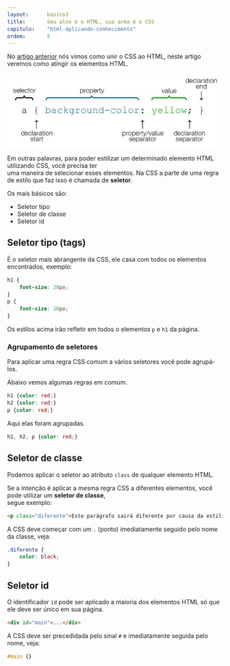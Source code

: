 ```yaml
---
layout:      basico3
title:       Seu alvo é o HTML, sua arma é o CSS
capitulo:    "html-aplicando-conhecimento"
ordem:       5
---
```


No [artigo anterior](../adicionando-css-ao-html/) nós vimos como unir o CSS ao HTML, neste artigo veremos
como atingir os elementos HTML.

![](css-seletores.jpg)

Em outras palavras, para poder estilizar um determinado elemento HTML utilizando CSS, você precisa ter <br />
uma maneira de selecionar esses elementos. Na CSS a parte de uma regra de estilo que faz isso é chamada de __seletor__.

Os mais básicos são:

- Seletor tipo
- Seletor de classe
- Seletor id


## Seletor tipo (tags)

É o seletor mais abrangente da CSS, ele casa com todos os elementos encontrados, exemplo:

```css
h1 {
    font-size: 20px;
}
p {
    font-size: 10px;
}
```

Os estilos acima irão refletir em todos o elementos `p` e `h1` da página.

### Agrupamento de seletores

Para aplicar uma regra CSS comum a vários seletores você pode agrupá-los.

Abaixo vemos algumas regras em comum.

```css
h1 {color: red;}
h2 {color: red;}
p {color: red;}
```

Aqui elas foram agrupadas.

```css
h1, h2, p {color: red;}
```


## Seletor de classe

Podemos aplicar o seletor ao atributo `class` de qualquer elemento HTML.

Se a intenção é aplicar a mesma regra CSS a diferentes elementos, você pode utilizar um __seletor de classe__, <br>
segue exemplo:

```html
<p class="diferente">Este parágrafo sairá diferente por causa da estilização</p>
```

A CSS deve começar com um `.` (ponto) imediatamente seguido pelo nome da classe, veja:

```css
.diferente {
    color: black;
}
```

## Seletor id

O identificador `id` pode ser aplicado a maioria dos elementos HTML só que ele deve ser único em sua página.

```html
<div id="main">...</div>
```

A CSS deve ser precedidada pelo sinal `#` e imediatamente seguida pelo nome, veja:

```css
#main {}
```
